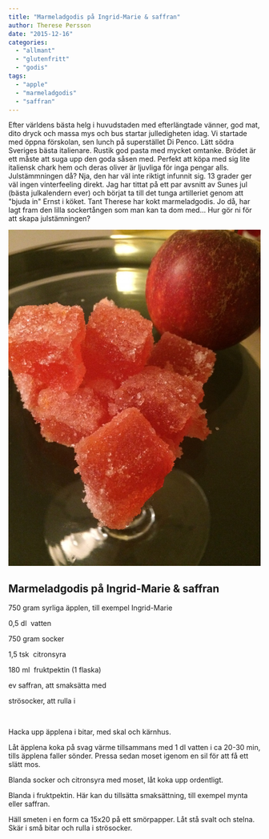 ```yaml
---
title: "Marmeladgodis på Ingrid-Marie & saffran"
author: Therese Persson
date: "2015-12-16"
categories: 
  - "allmant"
  - "glutenfritt"
  - "godis"
tags: 
  - "apple"
  - "marmeladgodis"
  - "saffran"
---
```


Efter världens bästa helg i huvudstaden med efterlängtade vänner, god mat, dito dryck och massa mys och bus startar julledigheten idag. Vi startade med öppna förskolan, sen lunch på superstället Di Penco. Lätt södra Sveriges bästa italienare. Rustik god pasta med mycket omtanke. Brödet är ett måste att suga upp den goda såsen med. Perfekt att köpa med sig lite italiensk chark hem och deras oliver är ljuvliga för inga pengar alls. Julstämmningen då? Nja, den har väl inte riktigt infunnit sig. 13 grader ger väl ingen vinterfeeling direkt. Jag har tittat på ett par avsnitt av Sunes jul (bästa julkalendern ever) och börjat ta till det tunga artilleriet genom att "bjuda in" Ernst i köket. Tant Therese har kokt marmeladgodis. Jo då, har lagt fram den lilla sockertången som man kan ta dom med... Hur gör ni för att skapa julstämningen?

![IMG_0284](/static/img/IMG_0284-e1450298896127-1020x1360.jpg)

## Marmeladgodis på Ingrid-Marie & saffran

750 gram syrliga äpplen, till exempel Ingrid-Marie

0,5 dl  vatten

750 gram socker

1,5 tsk  citronsyra

180 ml  fruktpektin (1 flaska)

ev saffran, att smaksätta med

strösocker, att rulla i

 

Hacka upp äpplena i bitar, med skal och kärnhus.

Låt äpplena koka på svag värme tillsammans med 1 dl vatten i ca 20-30 min, tills äpplena faller sönder. Pressa sedan moset igenom en sil för att få ett slätt mos.

Blanda socker och citronsyra med moset, låt koka upp ordentligt.

Blanda i fruktpektin. Här kan du tillsätta smaksättning, till exempel mynta eller saffran.

Häll smeten i en form ca 15x20 på ett smörpapper. Låt stå svalt och stelna. Skär i små bitar och rulla i strösocker.
